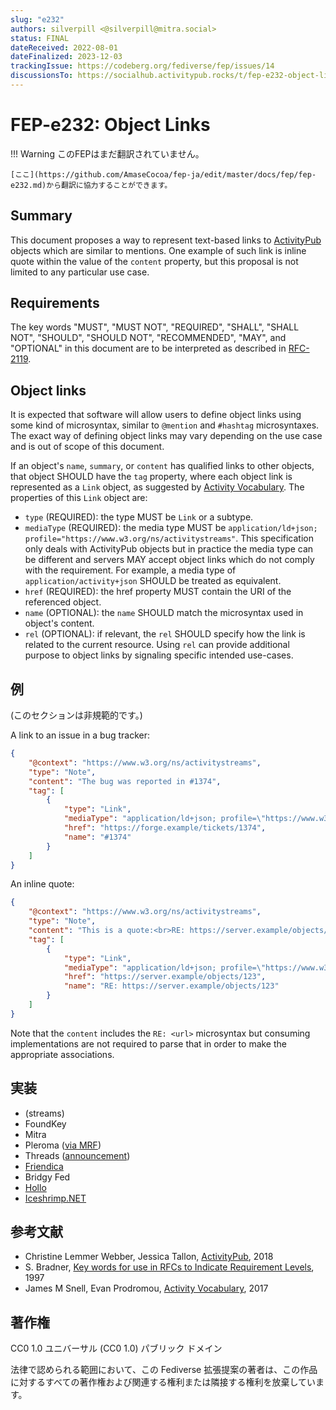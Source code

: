 ```yaml
---
slug: "e232"
authors: silverpill <@silverpill@mitra.social>
status: FINAL
dateReceived: 2022-08-01
dateFinalized: 2023-12-03
trackingIssue: https://codeberg.org/fediverse/fep/issues/14
discussionsTo: https://socialhub.activitypub.rocks/t/fep-e232-object-links/2722
---
```

# FEP-e232: Object Links
!!! Warning
    このFEPはまだ翻訳されていません。

    [ここ](https://github.com/AmaseCocoa/fep-ja/edit/master/docs/fep/fep-e232.md)から翻訳に協力することができます。

## Summary

This document proposes a way to represent text-based links to [ActivityPub][ActivityPub] objects which are similar to mentions. One example of such link is inline quote within the value of the `content` property, but this proposal is not limited to any particular use case.

## Requirements

The key words "MUST", "MUST NOT", "REQUIRED", "SHALL", "SHALL NOT", "SHOULD", "SHOULD NOT", "RECOMMENDED", "MAY", and "OPTIONAL" in this document are to be interpreted as described in [RFC-2119][RFC-2119].

## Object links

It is expected that software will allow users to define object links using some kind of microsyntax, similar to `@mention` and `#hashtag` microsyntaxes. The exact way of defining object links may vary depending on the use case and is out of scope of this document.

If an object's `name`, `summary`, or `content` has qualified links to other objects, that object SHOULD have the `tag` property, where each object link is represented as a `Link` object, as suggested by [Activity Vocabulary][ActivityVocabulary]. The properties of this `Link` object are:

- `type` (REQUIRED): the type MUST be `Link` or a subtype.
- `mediaType` (REQUIRED): the media type MUST be `application/ld+json; profile="https://www.w3.org/ns/activitystreams"`. This specification only deals with ActivityPub objects but in practice the media type can be different and servers MAY accept object links which do not comply with the requirement. For example, a media type of `application/activity+json` SHOULD be treated as equivalent.
- `href` (REQUIRED): the href property MUST contain the URI of the referenced object.
- `name` (OPTIONAL): the `name` SHOULD match the microsyntax used in object's content.
- `rel` (OPTIONAL): if relevant, the `rel` SHOULD specify how the link is related to the current resource. Using `rel` can provide additional purpose to object links by signaling specific intended use-cases.

## 例

(このセクションは非規範的です。)

A link to an issue in a bug tracker:

```json
{
    "@context": "https://www.w3.org/ns/activitystreams",
    "type": "Note",
    "content": "The bug was reported in #1374",
    "tag": [
        {
            "type": "Link",
            "mediaType": "application/ld+json; profile=\"https://www.w3.org/ns/activitystreams\"",
            "href": "https://forge.example/tickets/1374",
            "name": "#1374"
        }
    ]
}
```

An inline quote:

```json
{
    "@context": "https://www.w3.org/ns/activitystreams",
    "type": "Note",
    "content": "This is a quote:<br>RE: https://server.example/objects/123",
    "tag": [
        {
            "type": "Link",
            "mediaType": "application/ld+json; profile=\"https://www.w3.org/ns/activitystreams\"",
            "href": "https://server.example/objects/123",
            "name": "RE: https://server.example/objects/123"
        }
    ]
}
```

Note that the `content` includes the `RE: <url>` microsyntax but consuming implementations are not required to parse that in order to make the appropriate associations.

## 実装

- (streams)
- FoundKey
- Mitra
- Pleroma ([via MRF](https://git.pleroma.social/pleroma/pleroma/-/blob/v2.6.0/lib/pleroma/web/activity_pub/mrf/quote_to_link_tag_policy.ex))
- Threads ([announcement](https://engineering.fb.com/2024/03/21/networking-traffic/threads-has-entered-the-fediverse/))
- [Friendica](https://github.com/friendica/friendica/pull/14032)
- Bridgy Fed
- [Hollo](https://hollo.social/@hollo/01920132-739e-7eff-9f5f-424282884eee)
- [Iceshrimp.NET](https://iceshrimp.dev/iceshrimp/Iceshrimp.NET/src/commit/bdfd3a8d4e788ef3bdec06f32f444ed7fcffc3c7/FEDERATION.md#supported-feps)

## 参考文献

- Christine Lemmer Webber, Jessica Tallon, [ActivityPub][ActivityPub], 2018
- S. Bradner, [Key words for use in RFCs to Indicate Requirement Levels][RFC-2119], 1997
- James M Snell, Evan Prodromou, [Activity Vocabulary][ActivityVocabulary], 2017

[ActivityPub]: https://www.w3.org/TR/activitypub/
[RFC-2119]: https://tools.ietf.org/html/rfc2119.html
[ActivityVocabulary]: https://www.w3.org/TR/activitystreams-vocabulary/

## 著作権
CC0 1.0 ユニバーサル (CC0 1.0) パブリック ドメイン

法律で認められる範囲において、この Fediverse 拡張提案の著者は、この作品に対するすべての著作権および関連する権利または隣接する権利を放棄しています。
